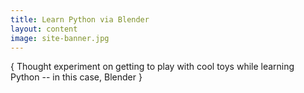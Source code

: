 ```yaml
---
title: Learn Python via Blender
layout: content
image: site-banner.jpg
---
```



{ Thought experiment on getting to play with cool toys while learning Python -- in this case, Blender }

